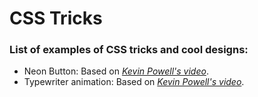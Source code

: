 # CSS Tricks

### List of examples of CSS tricks and cool designs:
* Neon Button: Based on *[Kevin Powell's video](https://www.youtube.com/watch?v=6xNcXwC6ikQ)*.
* Typewriter animation: Based on *[Kevin Powell's video](https://www.youtube.com/watch?v=w1nhwUGsG6M)*.